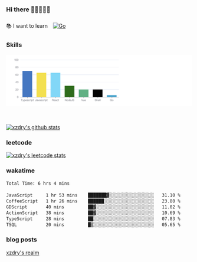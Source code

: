 ### Hi there 👋👋👋👋👋

 :books: I want to learn <a href="https://go.dev/" target="_blank"><img style="margin: 10px" src="https://profilinator.rishav.dev/skills-assets/go-original.svg" alt="Go" height="50" /></a>  

### Skills
![](img/2022-09-05-22-04-20.png)

<br />

[![xzdry's github stats](https://github-readme-stats.vercel.app/api?username=xzdry&count_private=true&show_icons=true&theme=vue)](https://github.com/xzdry)

### leetcode
[![xzdry's leetcode stats](https://leetcard.jacoblin.cool/xzdry-2?theme=light&font=Anek%20Kannada&site=cn)](https://leetcode.cn/u/xzdry-2/)

### wakatime
<!--START_SECTION:waka-->

```text
Total Time: 6 hrs 4 mins

JavaScript     1 hr 53 mins    ███████▓░░░░░░░░░░░░░░░░░   31.10 %
CoffeeScript   1 hr 26 mins    ██████░░░░░░░░░░░░░░░░░░░   23.80 %
GDScript       40 mins         ██▓░░░░░░░░░░░░░░░░░░░░░░   11.02 %
ActionScript   38 mins         ██▓░░░░░░░░░░░░░░░░░░░░░░   10.69 %
TypeScript     28 mins         ██░░░░░░░░░░░░░░░░░░░░░░░   07.83 %
TSQL           20 mins         █▒░░░░░░░░░░░░░░░░░░░░░░░   05.65 %
```

<!--END_SECTION:waka-->

### blog posts
[xzdry's realm](https://www.justdry.net/)
